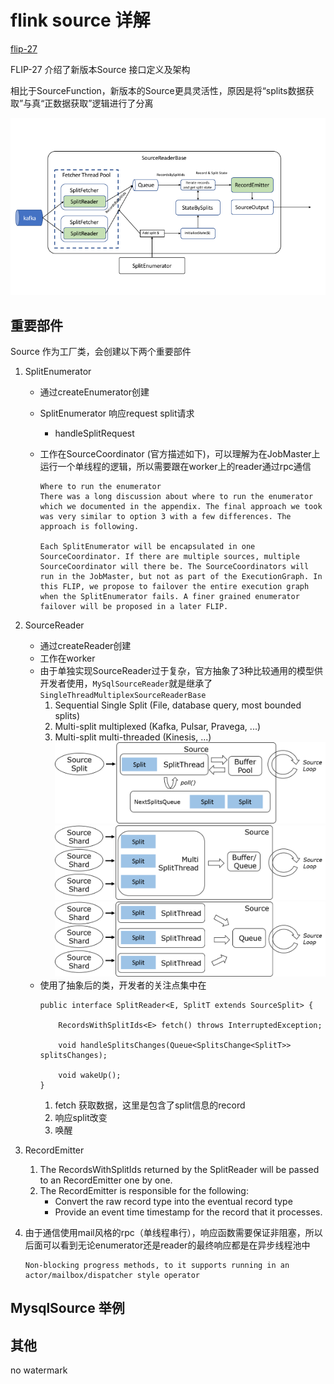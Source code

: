 # flink source 详解
[flip-27](https://cwiki.apache.org/confluence/display/FLINK/FLIP-27%3A+Refactor+Source+Interface)


FLIP-27 介绍了新版本Source 接口定义及架构

相比于SourceFunction，新版本的Source更具灵活性，原因是将“splits数据获取”与真“正数据获取”逻辑进行了分离

![alt text](image.png)

## 重要部件
Source 作为工厂类，会创建以下两个重要部件
1. SplitEnumerator 
    * 通过createEnumerator创建
    * SplitEnumerator 响应request split请求
        * handleSplitRequest
    * 工作在SourceCoordinator (官方描述如下)，可以理解为在JobMaster上运行一个单线程的逻辑，所以需要跟在worker上的reader通过rpc通信

        ```
        Where to run the enumerator
        There was a long discussion about where to run the enumerator which we documented in the appendix. The final approach we took was very similar to option 3 with a few differences. The approach is following.

        Each SplitEnumerator will be encapsulated in one SourceCoordinator. If there are multiple sources, multiple SourceCoordinator will there be. The SourceCoordinators will run in the JobMaster, but not as part of the ExecutionGraph. In this FLIP, we propose to failover the entire execution graph when the SplitEnumerator fails. A finer grained enumerator failover will be proposed in a later FLIP.
        ```

2. SourceReader
    * 通过createReader创建
    * 工作在worker
    * 由于单独实现SourceReader过于复杂，官方抽象了3种比较通用的模型供开发者使用，`MySqlSourceReader`就是继承了`SingleThreadMultiplexSourceReaderBase`
        1. Sequential Single Split (File, database query, most bounded splits)
        2. Multi-split multiplexed (Kafka, Pulsar, Pravega, ...)
        3. Multi-split multi-threaded (Kinesis, ...)
        ![alt text](image-1.png)
        ![alt text](image-2.png)
        ![alt text](image-3.png)
    * 使用了抽象后的类，开发者的关注点集中在
        ```
        public interface SplitReader<E, SplitT extends SourceSplit> {
 
            RecordsWithSplitIds<E> fetch() throws InterruptedException;
        
            void handleSplitsChanges(Queue<SplitsChange<SplitT>> splitsChanges);
        
            void wakeUp();
        }
        ```
        1. fetch 获取数据，这里是包含了split信息的record
        2. 响应split改变
        3. 唤醒

3. RecordEmitter
    1. The RecordsWithSplitIds returned by the SplitReader will be passed to an RecordEmitter one by one.
    2. The RecordEmitter is responsible for the following:
        * Convert the raw record type <E> into the eventual record type <T>
        * Provide an event time timestamp for the record that it processes.

4. 由于通信使用mail风格的rpc（单线程串行），响应函数需要保证非阻塞，所以后面可以看到无论enumerator还是reader的最终响应都是在异步线程池中

    ```
    Non-blocking progress methods, to it supports running in an actor/mailbox/dispatcher style operator
    ```

## MysqlSource 举例




## 其他

no watermark
